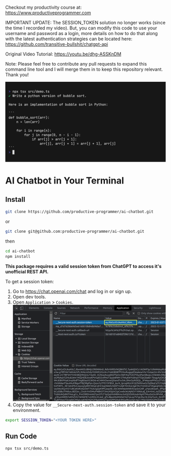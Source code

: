 Checkout my productivity course at: https://www.productiveprogrammer.com

IMPORTANT UPDATE: The SESSION_TOKEN solution no longer works (since the time I recorded my video). But, you can modify this code to use your username and password as a login, more details on how to do that along with the latest authentication strategies can be located here: https://github.com/transitive-bullshit/chatgpt-api 

Original Video Tutorial: https://youtu.be/dhg-ASSKnDM

Note: Please feel free to contribute any pull requests to expand this command line tool and I will merge them in to keep this repository relevant. Thank you!

![AI Chatbot Demo](media/demo.gif)

# AI Chatbot in Your Terminal

## Install

```bash
git clone https://github.com/productive-programmer/ai-chatbot.git
```
or
```bash
git clone git@github.com:productive-programmer/ai-chatbot.git
```

then

```bash
cd ai-chatbot
npm install
```

**This package requires a valid session token from ChatGPT to access it's unofficial REST API.**

To get a session token:

1. Go to https://chat.openai.com/chat and log in or sign up.
2. Open dev tools.
3. Open `Application` > `Cookies`.
   ![ChatGPT cookies](./media/session-token.png)
4. Copy the value for `__Secure-next-auth.session-token` and save it to your environment.
```bash
export SESSION_TOKEN="<YOUR TOKEN HERE>"
```

## Run Code
```bash
npx tsx src/demo.ts
```

